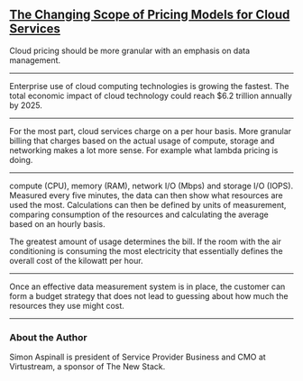 [The Changing Scope of Pricing Models for Cloud Services](https://thenewstack.io/the-changing-scope-of-pricing-models-for-cloud-services/)
---

Cloud pricing should be more granular with an emphasis on data management.

---

Enterprise use of cloud computing technologies is growing the fastest. The total economic impact of cloud technology could reach $6.2 trillion annually by 2025.

---

For the most part, cloud services charge on a per hour basis. More granular billing that charges based on the actual usage of compute, storage and networking makes a lot more sense. For example what lambda pricing is doing.

---

compute (CPU), memory (RAM), network I/O (Mbps) and storage I/O (IOPS). Measured every five minutes, the data can then show what resources are used the most. Calculations can then be defined by units of measurement, comparing consumption of the resources and calculating the average based on an hourly basis.

The greatest amount of usage determines the bill. If the room with the air conditioning is consuming the most electricity that essentially defines the overall cost of the kilowatt per hour.

---

Once an effective data measurement system is in place, the customer can form a budget strategy that does not lead to guessing about how much the resources they use might cost. 

---


### About the Author

Simon Aspinall is president of Service Provider Business and CMO at Virtustream, a sponsor of The New Stack.

